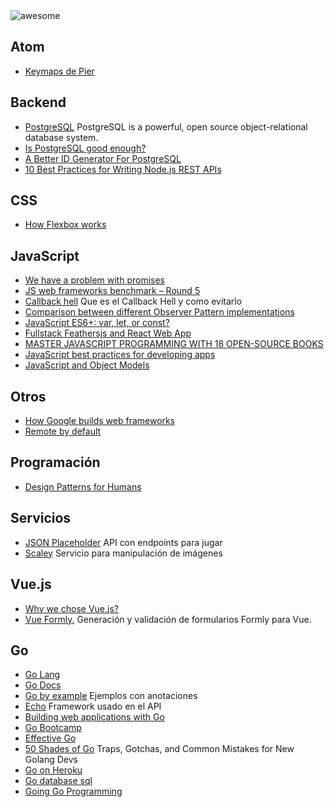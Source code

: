 <img src="https://cdn.rawgit.com/sindresorhus/awesome/master/media/logo.svg" alt="awesome">

## Atom
* [Keymaps de Pier](https://gist.github.com/PierBover/c105e722935b1a3df0f492994bb6847e)

## Backend
* [PostgreSQL](https://www.postgresql.org/) PostgreSQL is a powerful, open source object-relational database system.
* [Is PostgreSQL good enough?](http://renesd.blogspot.mx/2017/02/is-postgresql-good-enough.html)
* [A Better ID Generator For PostgreSQL](http://rob.conery.io/2014/05/29/a-better-id-generator-for-postgresql/)
* [10 Best Practices for Writing Node.js REST APIs](https://blog.risingstack.com/10-best-practices-for-writing-node-js-rest-apis/)

## CSS
* [How Flexbox works](https://medium.freecodecamp.com/an-animated-guide-to-flexbox-d280cf6afc35)

## JavaScript
* [We have a problem with promises](https://pouchdb.com/2015/05/18/we-have-a-problem-with-promises.html)
* [JS web frameworks benchmark – Round 5](http://www.stefankrause.net/js-frameworks-benchmark5/webdriver-ts/table.html)
* [Callback hell](http://callbackhell.com/) Que es el Callback Hell y como evitarlo
* [Comparison between different Observer Pattern implementations](https://github.com/millermedeiros/js-signals/wiki/Comparison-between-different-Observer-Pattern-implementations)
* [JavaScript ES6+: var, let, or const?](https://medium.com/javascript-scene/javascript-es6-var-let-or-const-ba58b8dcde75#.gghgooz4t)
* [Fullstack Feathersjs and React Web App](https://www.youtube.com/playlist?list=PLN3n1USn4xlnulnnBGD2RMid_p7xVj9xU)
* [MASTER JAVASCRIPT PROGRAMMING WITH 18 OPEN-SOURCE BOOKS](https://www.ossblog.org/master-javascript-programming-with-open-source-books/)
* [JavaScript best practices for developing apps](https://www.youtube.com/watch?v=evv3uUqE_Ok)
* [JavaScript and Object Models](https://gist.github.com/aexmachina/2148c6e3a06674fa187b)

## Otros
* [How Google builds web frameworks](https://medium.freecodecamp.com/how-google-builds-a-web-framework-5eeddd691dea#.jb8iw5dzs)
* [Remote by default](https://vimeo.com/96692943)

## Programación
* [Design Patterns for Humans](https://github.com/kamranahmedse/design-patterns-for-humans)

## Servicios
* [JSON Placeholder](https://jsonplaceholder.typicode.com/) API con endpoints para jugar
* [Scaley](https://scaley.io/) Servicio para manipulación de imágenes

## Vue.js
* [Why we chose Vue.js?](https://about.gitlab.com/2016/10/20/why-we-chose-vue)
* [Vue Formly.](https://github.com/formly-js/vue-formly) Generación y validación de formularios Formly para Vue.

## Go
* [Go Lang](https://golang.org)
* [Go Docs](https://godoc.org)
* [Go by example](https://gobyexample.com) Ejemplos con anotaciones
* [Echo](https://echo.labstack.com) Framework usado en el API
* [Building web applications with Go](https://astaxie.gitbooks.io/build-web-application-with-golang/content/en/)
* [Go Bootcamp](http://www.golangbootcamp.com/book)
* [Effective Go](https://golang.org/doc/effective_go.html)
* [50 Shades of Go](http://devs.cloudimmunity.com/gotchas-and-common-mistakes-in-go-golang/) Traps, Gotchas, and Common Mistakes for New Golang Devs
* [Go on Heroku](https://devcenter.heroku.com/categories/go)
* [Go database sql](http://go-database-sql.org/overview.html)
* [Going Go Programming](https://www.goinggo.net)
